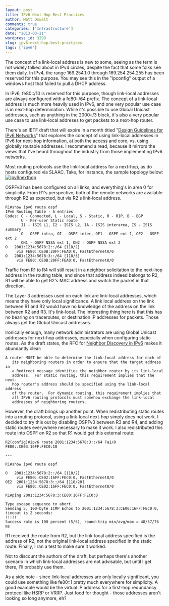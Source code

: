```yaml
---
layout: post
title: IPv6 Next-Hop Best Practices
author: Matt Oswalt
comments: true
categories: ['Infrastructure']
date: "2013-03-21"
wordpress_id: 3299
slug: ipv6-next-hop-best-practices
tags: ['ipv6']
---
```



The concept of a link-local address is new to some, seeing as the term is not widely talked about in IPv4 circles, despite the fact that some folks see them daily. In IPv4, the range 169.254.1.0 through 169.254.254.255 has been reserved for this purpose. You may see this in the "ipconfig" output of a windows host that failed to pull a DHCP address.

In IPv6, fe80::/10 is reserved for this purpose, though link-local addresses are always configured with a fe80::/64 prefix. The concept of a link-local address is much more heavily used in IPv6, and one very popular use case is in next-hop determination. While it's possible to use Global Unicast addresses, such as anything in the 2000::/3 block, it's also a very popular use case to use link-local addreses to get packets to a next-hop router.

There's an IETF draft that will expire in a month titled "[Design Guidelines for IPv6 Networks](http://tools.ietf.org/html/draft-matthews-v6ops-design-guidelines-01)" that explores the concept of using link-local addresses in IPv6 for next-hop information, at both the access and core, vs. using globally routable addresses. I recommend a read, because it mirrors the views that I've heard throughout the industry from those implementing IPv6 networks.

Most routing protocols use the link-local address for a next-hop, as do hosts configured via SLAAC. Take, for instance, the sample topology below:
[![ipv6nexthop](/assets/2013/03/ipv6nexthop.png)](/assets/2013/03/ipv6nexthop.png)

OSPFv3 has been configured on all links, and everything's in area 0 for simplicity. From R1's perspective, both of the remote networks are available through R2 as expected, but via R2's link-local address.
    
    R1#show ipv6 route ospf
    IPv6 Routing Table - 6 entries
    Codes: C - Connected, L - Local, S - Static, R - RIP, B - BGP
           U - Per-user Static route
           I1 - ISIS L1, I2 - ISIS L2, IA - ISIS interarea, IS - ISIS summary
           O - OSPF intra, OI - OSPF inter, OE1 - OSPF ext 1, OE2 - OSPF ext 2
           ON1 - OSPF NSSA ext 1, ON2 - OSPF NSSA ext 2
    O   2001:1234:5678:2::/64 [110/2]
         via FE80::CE0B:20FF:FEA0:0, FastEthernet0/0
    O   2001:1234:5678:3::/64 [110/3]
         via FE80::CE0B:20FF:FEA0:0, FastEthernet0/0

Traffic from R1 to R4 will still result in a neighbor solicitation to the next-hop address in the routing table, and since that address indeed belongs to R2, R1 will be able to get R2's MAC address and switch the packet in that direction.

The Layer 3 addresses used on each link are link-local addresses, which means they have only local significance. A link local address on the link between R1 and R2 would have no knowledge of the address on the link between R2 and R3. It's link-local. The interesting thing here is that this has no bearing on traceroutes, or destination IP addresses for packets. Those always get the Global Unicast addresses.

Ironically enough, many network administrators are using Global Unicast addresses for next-hop addresses, especially when configuring static routes. As the draft states, the RFC for [Neighbor Discovery in IPv6](http://tools.ietf.org/html/rfc4861#section-8) makes it abundantly clear:

    A router MUST be able to determine the link-local address for each of
       its neighboring routers in order to ensure that the target address in
       a Redirect message identifies the neighbor router by its link-local
       address.  For static routing, this requirement implies that the next-
       hop router's address should be specified using the link-local address
       of the router.  For dynamic routing, this requirement implies that
       all IPv6 routing protocols must somehow exchange the link-local
       addresses of neighboring routers.

However, the draft brings up another point. When redistributing static routes into a routing protocol, using a link-local next-hop simply does not work. I decided to try this out by disabling OSPFv3 between R3 and R4, and adding static routes everywhere necessary to make it work. I also redistributed this route into OSPF on R2 so that R1 would get this external route:
    
    R2(config)#ipv6 route 2001:1234:5678:3::/64 Fa1/0 FE80::CE03:16FF:FEC0:10

    ---

    R1#show ipv6 route ospf
    
    O   2001:1234:5678:2::/64 [110/2]
         via FE80::CE02:16FF:FEC0:0, FastEthernet0/0
    OE2  2001:1234:5678:3::/64 [110/20]
         via FE80::CE02:16FF:FEC0:0, FastEthernet0/0
    
    R1#ping 2001:1234:5678:3:CE00:16FF:FEC0:0
    
    Type escape sequence to abort.
    Sending 5, 100-byte ICMP Echos to 2001:1234:5678:3:CE00:16FF:FEC0:0, timeout is 2 seconds:
    !!!!!
    Success rate is 100 percent (5/5), round-trip min/avg/max = 48/57/76 ms

R1 received the route from R2, but the link-local address specified is the address of R2, not the original link-local address specified in the static route. Finally, I ran a test to make sure it worked.

Not to discount the authors of the draft, but perhaps there's another scenario in which link-local addresses are not advisable, but until I get there, I'll probably use them.

As a side note - since link-local addresses are only locally significant, you could use something like fe80::1 pretty much everywhere for simplicity. A good example would be the virtual IP address for a first-hop redundancy protocol like HSRP or VRRP. Just food for thought - those addresses aren't looking so long anymore, eh?
